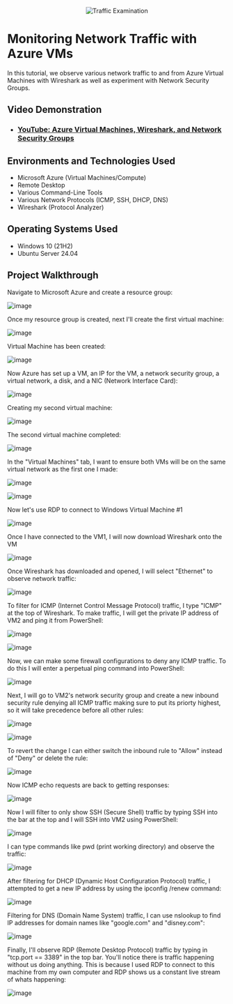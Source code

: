 <p align="center">
<img src="https://i.imgur.com/Ua7udoS.png" alt="Traffic Examination"/>
</p>

<h1>Monitoring Network Traffic with Azure VMs</h1>
In this tutorial, we observe various network traffic to and from Azure Virtual Machines with Wireshark as well as experiment with Network Security Groups. <br />

<h2>Video Demonstration</h2>

- ### [YouTube: Azure Virtual Machines, Wireshark, and Network Security Groups](https://www.youtube.com)

<h2>Environments and Technologies Used</h2>

- Microsoft Azure (Virtual Machines/Compute)
- Remote Desktop
- Various Command-Line Tools
- Various Network Protocols (ICMP, SSH, DHCP, DNS)
- Wireshark (Protocol Analyzer)

<h2>Operating Systems Used </h2>

- Windows 10 (21H2)
- Ubuntu Server 24.04

<h2>Project Walkthrough</h2>

<p>
  
Navigate to Microsoft Azure and create a resource group: 

![image](https://github.com/user-attachments/assets/7675e6e3-e373-4a6d-8732-7eba2ab59974)

Once my resource group is created, next I'll create the first virtual machine:
  
![image](https://github.com/user-attachments/assets/5d7b59d0-71fc-4ffc-9462-5317ba919b83)

Virtual Machine has been created:
  
![image](https://github.com/user-attachments/assets/93b692f0-f76d-4f22-95d2-67b9488b0280)

Now Azure has set up a VM, an IP for the VM, a network security group, a virtual network, a disk, and a NIC (Network Interface Card):

![image](https://github.com/user-attachments/assets/66e5ee39-11a5-4541-911e-61f8ae275112)

Creating my second virtual machine:

![image](https://github.com/user-attachments/assets/3894afec-5841-4ba8-8a76-c30868811ec8)

The second virtual machine completed:

![image](https://github.com/user-attachments/assets/9ba69bea-10d6-4add-bdb1-a527140aa38e)

In the "Virtual Machines" tab, I want to ensure both VMs will be on the same virtual network as the first one I made:

![image](https://github.com/user-attachments/assets/4eef2d99-9ad8-4dfe-893e-420e66dcb56a)

![image](https://github.com/user-attachments/assets/4a095a12-b9c5-46b3-8865-6694004fe6a9)

Now let's use RDP to connect to Windows Virtual Machine #1

![image](https://github.com/user-attachments/assets/5cd5841e-d815-4d7d-86e9-13b007e97844)

Once I have connected to the VM1, I will now download Wireshark onto the VM

![image](https://github.com/user-attachments/assets/51fb1b09-7caf-4f9a-ab40-9689345193d0)

Once Wireshark has downloaded and opened, I will select "Ethernet" to observe network traffic:

![image](https://github.com/user-attachments/assets/d7276878-5810-4fb9-b969-8946bf97b240)

To filter for ICMP (Internet Control Message Protocol) traffic, I type "ICMP" at the top of Wireshark. To make traffic, I will get the private IP address of VM2 and ping it from PowerShell:

![image](https://github.com/user-attachments/assets/c6677972-3982-4d24-9c01-28c174884bc6)

![image](https://github.com/user-attachments/assets/c2ea76fb-f8a0-4254-ad06-7221af0036a4)

Now, we can make some firewall configurations to deny any ICMP traffic. To do this I will enter a perpetual ping command into PowerShell:

![image](https://github.com/user-attachments/assets/2cad2db6-97a1-437d-ad14-1d263021aaed)

Next, I will go to VM2's network security group and create a new inbound security rule denying all ICMP traffic making sure to put its priorty highest, so it will take precedence before all other rules:

![image](https://github.com/user-attachments/assets/38972ac3-6df0-4a4e-b7f1-9b9ce2ea3046)

![image](https://github.com/user-attachments/assets/ccc96f6a-f912-4078-a1b5-d40129c38816)

To revert the change I can either switch the inbound rule to "Allow" instead of "Deny" or delete the rule:

![image](https://github.com/user-attachments/assets/8fa4793d-21b6-4bca-a01f-fe357c1958f1)

Now ICMP echo requests are back to getting responses:

![image](https://github.com/user-attachments/assets/da41053b-3b21-4855-b426-efb0e541d91a)

Now I will filter to only show SSH (Secure Shell) traffic by typing SSH into the bar at the top and I will SSH into VM2 using PowerShell:

![image](https://github.com/user-attachments/assets/4e4fd25e-61b4-419d-bd64-e4275e44da65)

I can type commands like pwd (print working directory) and observe the traffic:

![image](https://github.com/user-attachments/assets/45a399fd-e67d-4235-b29a-217268e247c5)

After filtering for DHCP (Dynamic Host Configuration Protocol) traffic, I attempted to get a new IP address by using the ipconfig /renew command:

![image](https://github.com/user-attachments/assets/2281878d-aac8-41c4-9fc7-5206fc809d85)

Filtering for DNS (Domain Name System) traffic, I can use nslookup to find IP addresses for domain names like "google.com" and "disney.com":

![image](https://github.com/user-attachments/assets/7292e479-792b-4220-9a3c-4c562e56533f)

Finally, I'll observe RDP (Remote Desktop Protocol) traffic by typing in "tcp.port == 3389" in the top bar. You'll notice there is traffic happening without us doing anything. This is because I used RDP to connect to this machine from my own computer and RDP shows us a constant live stream of whats happening:

![image](https://github.com/user-attachments/assets/7d0aadb8-7486-4587-914c-277975cbf559)

